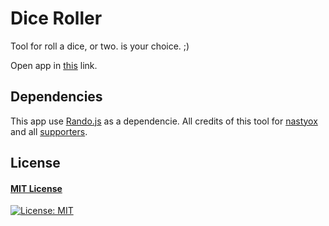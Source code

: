 # Dice Roller

Tool for roll a dice, or two. is your choice.  ;)

Open app in [this](https://ismacortgtz.github.io/dice-roller/) link.

## Dependencies
This app use [Rando.js](https://github.com/nastyox/Rando.js) as a dependencie. All credits of this tool for [nastyox](https://github.com/nastyox) and all [supporters](https://github.com/nastyox/Rando.js/stargazers).

## License
#### [MIT License](https://opensource.org/licenses/MIT)
[![License: MIT](https://img.shields.io/badge/License-MIT-yellow.svg)](https://opensource.org/licenses/MIT)